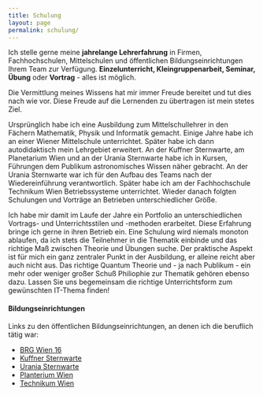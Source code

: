 ```yaml
---
title: Schulung
layout: page
permalink: schulung/
---
```


Ich stelle gerne meine **jahrelange Lehrerfahrung** in Firmen,
Fachhochschulen, Mittelschulen und öffentlichen Bildungseinrichtungen
Ihrem Team zur Verfügung. **Einzelunterricht, Kleingruppenarbeit, Seminar, Übung** oder
**Vortrag** - alles ist möglich.

Die Vermittlung meines Wissens hat mir immer Freude bereitet und tut
dies nach wie vor. Diese Freude auf die Lernenden zu übertragen ist mein
stetes Ziel.

Ursprünglich habe ich eine Ausbildung zum Mittelschullehrer in den
Fächern Mathematik, Physik und Informatik gemacht. Einige Jahre habe ich
an einer Wiener Mittelschule unterrichtet. Später habe ich dann autodidaktisch
mein Lehrgebiet erweitert. An der Kuffner Sternwarte, am Planetarium
Wien und an der Urania Sternwarte habe ich in Kursen, Führungen dem Publikum
astronomisches Wissen näher gebracht. An der Urania Sternwarte war ich
für den Aufbau des Teams nach der Wiedereinführung verantwortlich. Später habe ich am
der Fachhochschule Technikum Wien Betriebssysteme unterrichtet. Wieder
danach folgten Schulungen und Vorträge an Betrieben unterschiedlicher Größe.

Ich habe mir damit im Laufe der Jahre ein Portfolio an unterschiedlichen
Vortrags- und Unterrichtsstilen und -methoden erarbeitet. Diese
Erfahrung bringe ich gerne in ihren Betrieb ein. Eine Schulung wird niemals
monoton ablaufen, da ich stets die Teilnehmer in die Thematik einbinde
und das richtige Maß zwischen Theorie und Übungen suche. Der praktische Aspekt ist für
mich ein ganz zentraler Punkt in der Ausbildung, er alleine reicht aber
auch nicht aus. Das richtige Quantum Theorie und - ja nach Publikum - ein mehr oder
weniger großer Schuß Philiophie zur Thematik gehören ebenso dazu. Lassen
Sie uns begemeinsam die richtige Unterrichtsform zum gewünschten
IT-Thema finden!

#### Bildungseinrichtungen

Links zu den öffentlichen Bildungseinrichtungen, an denen ich die
beruflich tätig war:

-   [BRG Wien 16](http://www.rg16.asn-wien.ac.at/start.htm)
-   [Kuffner Sternwarte](http://www.kuffner.ac.at/)
-   [Urania Sternwarte](http://www.astronomie-wien.at/astronomie_urania.html)
-   [Planterium Wien](http://www.planetarium-wien.at/)
-   [Technikum Wien](http://www.technikum-wien.at/)